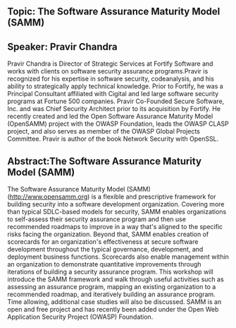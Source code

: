 ## Topic: The Software Assurance Maturity Model (SAMM)

## Speaker: Pravir Chandra

Pravir Chandra is Director of Strategic Services at Fortify Software and
works with clients on software security assurance programs.Pravir is
recognized for his expertise in software security, codeanalysis, and his
ability to strategically apply technical knowledge. Prior to Fortify, he
was a Principal Consultant affiliated with Cigital and led large
software security programs at Fortune 500 companies. Pravir Co-Founded
Secure Software, Inc. and was Chief Security Architect prior to its
acquisition by Fortify. He recently created and led the Open Software
Assurance Maturity Model (OpenSAMM) project with the OWASP Foundation,
leads the OWASP CLASP project, and also serves as member of the OWASP
Global Projects Committee. Pravir is author of the book Network Security
with OpenSSL.

## Abstract:The Software Assurance Maturity Model (SAMM)

The Software Assurance Maturity Model (SAMM) (http://www.opensamm.org)
is a flexible and prescriptive framework for building security into a
software development organization. Covering more than typical SDLC-based
models for security, SAMM enables organizations to self-assess their
security assurance program and then use recommended roadmaps to improve
in a way that's aligned to the specific risks facing the organization.
Beyond that, SAMM enables creation of scorecards for an organization's
effectiveness at secure software development throughout the typical
governance, development, and deployment business functions. Scorecards
also enable management within an organization to demonstrate
quantitative improvements through iterations of building a security
assurance program. This workshop will introduce the SAMM framework and
walk through useful activities such as assessing an assurance program,
mapping an existing organization to a recommended roadmap, and
iteratively building an assurance program. Time allowing, additional
case studies will also be discussed. SAMM is an open and free project
and has recently been added under the Open Web Application Security
Project (OWASP) Foundation.